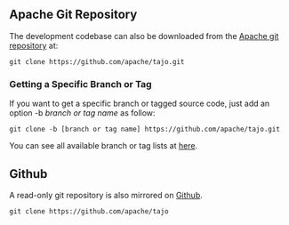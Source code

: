 <!--
  Licensed to the Apache Software Foundation (ASF) under one
  or more contributor license agreements.  See the NOTICE file
  distributed with this work for additional information
  regarding copyright ownership.  The ASF licenses this file
  to you under the Apache License, Version 2.0 (the
  "License"); you may not use this file except in compliance
  with the License.  You may obtain a copy of the License at

      http://www.apache.org/licenses/LICENSE-2.0

  Unless required by applicable law or agreed to in writing, software
  distributed under the License is distributed on an "AS IS" BASIS,
  WITHOUT WARRANTIES OR CONDITIONS OF ANY KIND, either express or implied.
  See the License for the specific language governing permissions and
  limitations under the License.
-->


## Apache Git Repository

The development codebase can also be downloaded from the [Apache git repository](https://github.com/apache/tajo.git) at:

```
git clone https://github.com/apache/tajo.git
```

### Getting a Specific Branch or Tag
If you want to get a specific branch or tagged source code, just add an option -b *branch or tag name* as follow:

```
git clone -b [branch or tag name] https://github.com/apache/tajo.git
```

You can see all available branch or tag lists at [here](https://git-wip-us.apache.org/repos/asf?p=tajo.git;a=tags).

## Github

A read-only git repository is also mirrored on [Github](https://github.com/apache/tajo).

```
git clone https://github.com/apache/tajo
```
